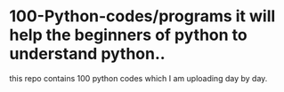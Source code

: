 # 100-Python-codes/programs it will help the beginners of python to understand python..
this repo contains 100 python codes which I am uploading day by day. 
